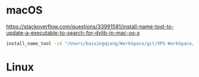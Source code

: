# macOS

https://stackoverflow.com/questions/33991581/install-name-tool-to-update-a-executable-to-search-for-dylib-in-mac-os-x

```bash
install_name_tool -id "/Users/baixingqiang/WorkSpace/git/VPS-WorkSpace/codes/golang/ecies/libecies/libffi_ecies.dylib" ./libecies/libffi_ecies.dylib
```

# Linux
